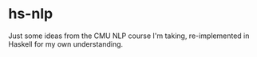 # hs-nlp
Just some ideas from the CMU NLP course I'm taking, re-implemented in Haskell for my own understanding.
